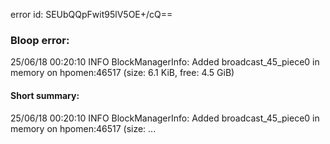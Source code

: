 error id: SEUbQQpFwit95lV5OE+/cQ==
### Bloop error:

25/06/18 00:20:10 INFO BlockManagerInfo: Added broadcast_45_piece0 in memory on hpomen:46517 (size: 6.1 KiB, free: 4.5 GiB)
#### Short summary: 

25/06/18 00:20:10 INFO BlockManagerInfo: Added broadcast_45_piece0 in memory on hpomen:46517 (size: ...